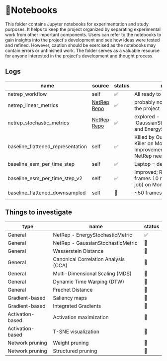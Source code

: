 # 📝Notebooks

This folder contains Jupyter notebooks for experimentation and study purposes. It helps to keep the project organized by separating experimental work from other important components. Users can refer to the notebooks to gain insights into the project's development and see how ideas were tested and refined. However, caution should be exercised as the notebooks may contain errors or unfinished work. The folder serves as a valuable resource for anyone interested in the project's development and thought process.

## Logs

| name                              | source                                                            | status | notes                                                                                 |
| --------------------------------- | ----------------------------------------------------------------- | ------ | ------------------------------------------------------------------------------------- |
| netrep_workflow                   | self                                                              | ✅     | All ready to go! :D                                                                   |
| netrep_linear_metrics             | [NetRep Repo](https://github.com/ahwillia/netrep/tree/main/examples) | ✅     | probably not so relevant to the project                                               |
| netrep_stochastic_metrics         | [NetRep Repo](https://github.com/ahwillia/netrep/tree/main/examples) | ✅     | explored - GaussianStochasticMetric and EnergyStochasticMetric                      |
| baseline_flattened_representation | self                                                              | ✅     | Killed by Out Of Memory Killer on Monkee + Laptop. Improvements to core NetRep needed |
| baseline_esm_per_time_step        | self                                                              | ✅     | Laptop = dead 😵                                                                      |
| baseline_esm_per_time_step_v2     | self                                                              | ✅     | Improved; Running 20 frames 10 models (~1hr job) on Monkee                            |
| baseline_flattened_downsampled    | self                                                              | 🚧     | ~50 frames evenly split                                                               |
|                                   |                                                                   |        |                                                                                       |

## Things to investigate

| type             | name                                 | status |
| ---------------- | ------------------------------------ | ------ |
| General          | NetRep - EnergyStochasticMetric      | ✅     |
| General          | NetRep - GaussianStochasticMetric    | 🚧     |
| General          | Wasserstein Distance                 | 🚧     |
| General          | Canonical Correlation Analysis (CCA) | 🚧     |
| General          | Multi-Dimensional Scaling (MDS)      | 🚧     |
| General          | Dynamic Time Warping (DTW)           | 🚧     |
| General          | Frechet Distance                     | 🚧     |
| Gradient-based   | Saliency maps                        | 🚧     |
| Gradient-based   | Integrated Gradients                 | 🚧     |
| Activation-based | Activation maximization              | 🚧     |
| Activation-based | T-SNE visualization                  | 🚧     |
| Network pruning  | Weight pruning                       | 🚧     |
| Network pruning  | Structured pruning                   | 🚧     |
